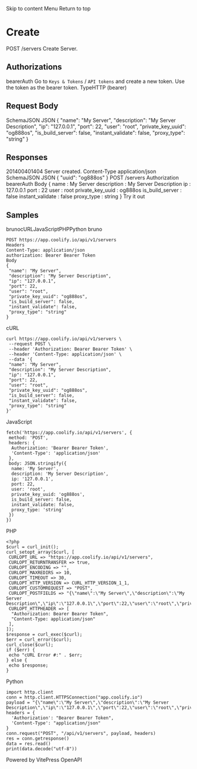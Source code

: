 Skip to content
Menu
Return to top
# Create​
POST
/servers
Create Server.
## Authorizations​
bearerAuth
Go to `Keys & Tokens` / `API tokens` and create a new token. Use the token as the bearer token.
TypeHTTP (bearer)
## Request Body​
SchemaJSON
JSON
{
"name": "My Server",
"description": "My Server Description",
"ip": "127.0.0.1",
"port": 22,
"user": "root",
"private_key_uuid": "og888os",
"is_build_server": false,
"instant_validate": false,
"proxy_type": "string"
}
## Responses​
201400401404
Server created.
Content-Type
application/json
SchemaJSON
JSON
{
"uuid": "og888os"
}
POST
/servers
Authorization 
bearerAuth
Body
{
name
:
My Server
description
:
My Server Description
ip
:
127.0.0.1
port
:
22
user
:
root
private_key_uuid
:
og888os
is_build_server
:
false
instant_validate
:
false
proxy_type
:
string
}
Try it out
## Samples​
brunocURLJavaScriptPHPPython
bruno
```
POST https://app.coolify.io/api/v1/servers
Headers
Content-Type: application/json
authorization: Bearer Bearer Token
Body
{
 "name": "My Server",
 "description": "My Server Description",
 "ip": "127.0.0.1",
 "port": 22,
 "user": "root",
 "private_key_uuid": "og888os",
 "is_build_server": false,
 "instant_validate": false,
 "proxy_type": "string"
}
```

cURL
```
curl https://app.coolify.io/api/v1/servers \
 --request POST \
 --header 'Authorization: Bearer Bearer Token' \
 --header 'Content-Type: application/json' \
 --data '{
 "name": "My Server",
 "description": "My Server Description",
 "ip": "127.0.0.1",
 "port": 22,
 "user": "root",
 "private_key_uuid": "og888os",
 "is_build_server": false,
 "instant_validate": false,
 "proxy_type": "string"
}'
```

JavaScript
```
fetch('https://app.coolify.io/api/v1/servers', {
 method: 'POST',
 headers: {
  Authorization: 'Bearer Bearer Token',
  'Content-Type': 'application/json'
 },
 body: JSON.stringify({
  name: 'My Server',
  description: 'My Server Description',
  ip: '127.0.0.1',
  port: 22,
  user: 'root',
  private_key_uuid: 'og888os',
  is_build_server: false,
  instant_validate: false,
  proxy_type: 'string'
 })
})
```

PHP
```
<?php
$curl = curl_init();
curl_setopt_array($curl, [
 CURLOPT_URL => "https://app.coolify.io/api/v1/servers",
 CURLOPT_RETURNTRANSFER => true,
 CURLOPT_ENCODING => "",
 CURLOPT_MAXREDIRS => 10,
 CURLOPT_TIMEOUT => 30,
 CURLOPT_HTTP_VERSION => CURL_HTTP_VERSION_1_1,
 CURLOPT_CUSTOMREQUEST => "POST",
 CURLOPT_POSTFIELDS => "{\"name\":\"My Server\",\"description\":\"My Server Description\",\"ip\":\"127.0.0.1\",\"port\":22,\"user\":\"root\",\"private_key_uuid\":\"og888os\",\"is_build_server\":false,\"instant_validate\":false,\"proxy_type\":\"string\"}",
 CURLOPT_HTTPHEADER => [
  "Authorization: Bearer Bearer Token",
  "Content-Type: application/json"
 ],
]);
$response = curl_exec($curl);
$err = curl_error($curl);
curl_close($curl);
if ($err) {
 echo "cURL Error #:" . $err;
} else {
 echo $response;
}
```

Python
```
import http.client
conn = http.client.HTTPSConnection("app.coolify.io")
payload = "{\"name\":\"My Server\",\"description\":\"My Server Description\",\"ip\":\"127.0.0.1\",\"port\":22,\"user\":\"root\",\"private_key_uuid\":\"og888os\",\"is_build_server\":false,\"instant_validate\":false,\"proxy_type\":\"string\"}"
headers = {
  'Authorization': "Bearer Bearer Token",
  'Content-Type': "application/json"
}
conn.request("POST", "/api/v1/servers", payload, headers)
res = conn.getresponse()
data = res.read()
print(data.decode("utf-8"))
```

Powered by  VitePress OpenAPI 
